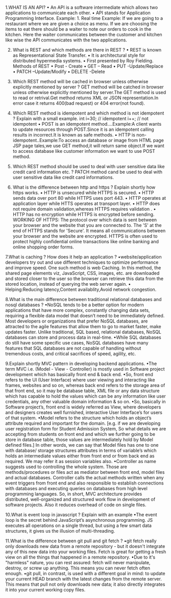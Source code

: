 1.WHAT IS AN API?
•	An API is a software intermediate which allows two applications to communicate each other.
•	API stands for Application Programming Interface.
Example: 1. Real time Example: If we are going to a restaurant where we are given a choice as menu. If we are choosing the items to eat there should be a waiter to note our orders to cook in the kitchen. Here the waiter communicates between the customer and kitchen like wise the API communicates with the two applications.


2. What is REST and which methods are there in REST ?
•	REST is known as Representational State Transfer.
•	It is architectural style for distributed hypermedia systems.
•	First presented by Roy Fielding.
Methods of REST
•	Post   - Create
•	GET – Read
•	PUT -Update/Replace
•	PATCH –Update/Modify
•	DELETE  -Delete


3. Which REST method will be cached in browser unless otherwise explicitly mentioned by server ?
	GET method will be catched in browser unless otherwise explicitly mentioned by server.The GET method is used to read or retrival.Get method returns XML or JSON representation.In error case it returns 400(bad request) or 404 error(not found).


4. Which REST method is idempotent and which method is not idempotent ? Explain with a small example.
               int i=30;   // idempotent
               i++; // not idempotent
•	POST is an idempotent method….Example:A client wants to update resources through POST.Since it is an idempotent calling results in incorrect.It is known as safe methods.
•	HTTP is non-idempotent..Example:To access an database or image from HTML page JSP page tales,we use GET method,it will return same object.If we want to access database like customer information we want to use POST method.


5. Which REST method should be used to deal with user sensitive data like credit card information etc. ?
	PATCH method cand be used to deal with user sensitive data like credit card informations.


6. What is the difference between http and https ? Explain shortly how https works.
•	HTTP is unsecured while HTTPS is secured.
•	HTTP sends data over port 80 while HTTPS uses port 443.
•	HTTP operates at application layer while HTTS operates at transport layer.
•	HTTP does not require domain validation,whereas HTTPS requires validation .
•	HTTP has no encryption while HTTPS is encrypted before sending.
WORKING OF HTTPS: The protocol over which data is sent between your browser and the website that you are connected to. The 'S' at the end of HTTPS stands for 'Secure'. It means all communications between your browser and the website are encrypted. HTTPS is often used to protect highly confidential online transactions like online banking and online shopping order forms.

7.What is caching ? How does it help an application ?
•website/application developers try out and use different techniques to optimize performance and improve speed. One such method is web Caching. In this method, the shared page elements viz, JavaScript, CSS, images, etc. are downloaded and stored closer to the user so the browser can retrieve this data from the stored location, instead of querying the web server again.
• Helping:Reducing latency,Content availablity,Avoid network congestion.

8.What is the main difference between traditional relational databases and nosql databases ?
•NoSQL tends to be a better option for modern applications that have more complex, constantly changing data sets, requiring a flexible data model that doesn’t need to be immediately defined. Most developers or organizations that prefer NoSQL databases, are attracted to the agile features that allow them to go to market faster, make updates faster. Unlike traditional, SQL based, relational databases, NoSQL databases can store and process data in real-time.
•While SQL databases do still have some specific use cases, NoSQL databases have many features that SQL databases are not capable of handling without tremendous costs, and critical sacrifices of speed, agility, etc.


9.Explain shortly MVC pattern in developing backend applications.
•The term MVC i.e. (Model - View - Controller) is mostly used in Software project development which has basically front end & back end.
•So, front end refers to the UI (User Interface) where user viewing and interacting like frames, websites and so on, whereas back end refers to the storage area of that front end, so it may be database table, XML file or any data structure which has capable to hold the values which can be any information like user credentials, any other valuable domain information & so on.
•So, basically in Software project’s, front end is widely referred as View, where developers and designers creates well furnished, interactive User Interface’s for users of that system.
•Model refers to the structure which holds an object’s attribute required and important for the domain. [e.g. if we are developing user registration form for Student Admission System, So what details we are accepting from students on front end and which we further going to be store in database table, those values are intermediately hold by Model defined files.] In other words, we can say that Model files has one to one with database/ storage structures attributes in terms of variable’s which holds an intermediate values either from front end or from back end as required. We may refer it as session variables also.
•Controller as name suggests used to controlling the whole system. Those are methods/procedures or files act as mediator between front end, model files and actual databases. Controller calls the actual methods written when any event triggers from front end and also responsible to establish connections with databases and executing queries on databases from high level programming languages.
So, in short, MVC architecture provides distributed, well-organized and structured work flow in development of software projects. Also it reduces overhead of code on single files.

10.What is event loop in javascript ? Explain with an example
•The event loop is the secret behind JavaScript’s asynchronous programming. JS executes all operations on a single thread, but using a few smart data structures, it gives us the illusion of multi-threading.


11.What is the difference between git pull and git fetch ?
•git fetch really only downloads new data from a remote repository - but it doesn't integrate any of this new data into your working files. Fetch is great for getting a fresh view on all the things that happened in a remote repository.
•Due to it's "harmless" nature, you can rest assured: fetch will never manipulate, destroy, or screw up anything. This means you can never fetch often enough.
•git pull, in contrast, is used with a different goal in mind: to update your current HEAD branch with the latest changes from the remote server. This means that pull not only downloads new data; it also directly integrates it into your current working copy files.


	
